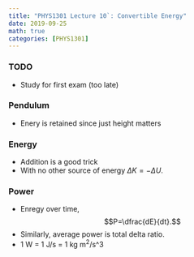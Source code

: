 ```yaml
---
title: "PHYS1301 Lecture 10`: Convertible Energy"
date: 2019-09-25
math: true 
categories: [PHYS1301]
---
```


### TODO

- Study for first exam (too late)

### Pendulum

- Enery is retained since just height matters

### Energy

- Addition is a good trick
- With no other source of energy $\Delta K = -\Delta U$. 

### Power

- Enregy over time, $$P=\dfrac{dE}{dt}.$$
- Similarly, average power is total delta ratio.
- 1 W = 1 J/s = 1 kg m$^2$/s^$3$